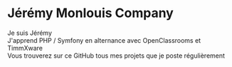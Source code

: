 # Jérémy Monlouis Company
Je suis Jérémy <br>
J'apprend PHP / Symfony en alternance avec OpenClassrooms et TimmXware<br>
Vous trouverez sur ce GitHub tous mes projets que je poste régulièrement
